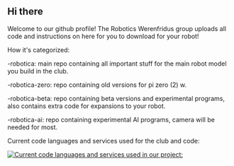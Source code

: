 ## Hi there 
Welcome to our github profile! 
The Robotics Werenfridus group uploads all code and instructions on here for you to download for your robot!

How it's categorized:

-robotica: main repo containing all important stuff for the main robot model you build in the club.

-robotica-zero: repo containing old versions for pi zero (2) w.

-robotica-beta: repo containing beta versions and experimental programs, also contains extra code for expansions to your robot.

-robotica-ai: repo containing experimental AI programs, camera will be needed for most.

Current code languages and services used for the club and code:

[![Current code languages and services used in our project:](https://mail.roboticawerenfridus.nl/logos.svg)](https://roboticawerenfridus.nl)
